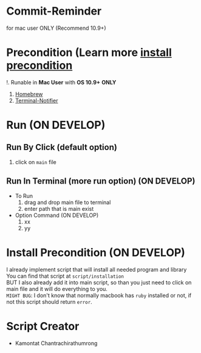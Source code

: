# Commit-Reminder
for mac user ONLY (Recommend 10.9+)

# Precondition (Learn more [install precondition](#install-precondition-on-develop)
!. Runable in **Mac User** with **OS 10.9+** **ONLY**  
1. [Homebrew](https://github.com/Homebrew/homebrew)
2. [Terminal-Notifier](https://github.com/julienXX/terminal-notifier)

# Run (ON DEVELOP)

## Run By Click (default option)
1. click on `main` file

## Run In Terminal (more run option) (ON DEVELOP)
- To Run
    1. drag and drop main file to terminal 
    2. enter path that is main exist
- Option Command (ON DEVELOP)
    1. xx
    2. yy

# Install Precondition (ON DEVELOP)
I already implement script that will install all needed program and library  
You can find that script at `script/installation`  
BUT I also already add it into main script, so than you just need to click on main file and it will do everything to you.  
`MIGHT BUG`: I don't know that normally macbook has `ruby` installed or not, if not this script should return `error`.

# Script Creator
- Kamontat Chantrachirathumrong
